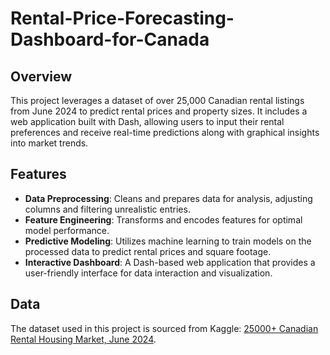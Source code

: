 # Rental-Price-Forecasting-Dashboard-for-Canada

## Overview
This project leverages a dataset of over 25,000 Canadian rental listings from June 2024 to predict rental prices and property sizes. It includes a web application built with Dash, allowing users to input their rental preferences and receive real-time predictions along with graphical insights into market trends.

## Features
- **Data Preprocessing**: Cleans and prepares data for analysis, adjusting columns and filtering unrealistic entries.
- **Feature Engineering**: Transforms and encodes features for optimal model performance.
- **Predictive Modeling**: Utilizes machine learning to train models on the processed data to predict rental prices and square footage.
- **Interactive Dashboard**: A Dash-based web application that provides a user-friendly interface for data interaction and visualization.

## Data
The dataset used in this project is sourced from Kaggle: [25000+ Canadian Rental Housing Market, June 2024](https://www.kaggle.com/datasets/sergiygavrylov/25000-canadian-rental-housing-market-june-2024?resource=download).

